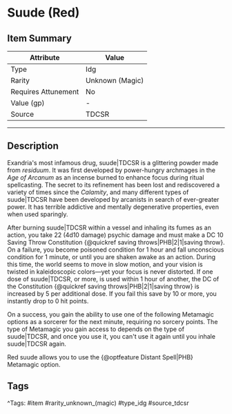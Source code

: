 # Suude (Red)

## Item Summary

| Attribute            | Value                        |
|----------------------|------------------------------|
| Type                 | Idg |
| Rarity               | Unknown (Magic)             |
| Requires Attunement  | No                |
| Value (gp)           | -    |
| Source               | TDCSR |

---

## Description

Exandria's most infamous drug, suude|TDCSR is a glittering powder made from _residuum_. It was first developed by power-hungry archmages in the _Age of Arcanum_ as an incense burned to enhance focus during ritual spellcasting. The secret to its refinement has been lost and rediscovered a variety of times since the _Calamity_, and many different types of suude|TDCSR have been developed by arcanists in search of ever-greater power. It has terrible addictive and mentally degenerative properties, even when used sparingly.

After burning suude|TDCSR within a vessel and inhaling its fumes as an action, you take 22 (4d10 damage) psychic damage and must make a DC 10 Saving Throw Constitution {@quickref saving throws|PHB|2|1|saving throw}. On a failure, you become poisoned condition for 1 hour and fall unconscious condition for 1 minute, or until you are shaken awake as an action. During this time, the world seems to move in slow motion, and your vision is twisted in kaleidoscopic colors—yet your focus is never distorted. If one dose of suude|TDCSR, or more, is used within 1 hour of another, the DC of the Constitution {@quickref saving throws|PHB|2|1|saving throw} is increased by 5 per additional dose. If you fail this save by 10 or more, you instantly drop to 0 hit points.

On a success, you gain the ability to use one of the following Metamagic options as a sorcerer for the next minute, requiring no sorcery points. The type of Metamagic you gain access to depends on the type of suude|TDCSR, and once you use it, you can't use it again until you inhale suude|TDCSR again.

Red suude allows you to use the {@optfeature Distant Spell|PHB} Metamagic option.

## Tags

^Tags: #item #rarity_unknown_(magic) #type_idg #source_tdcsr